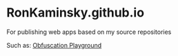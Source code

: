 # RonKaminsky.github.io
For publishing web apps based on my source repositories

Such as: [Obfuscation Playground](https://ronkaminsky.github.io/ObfuscationPlayground/ObfuscationPlaygroundOnline.html)
